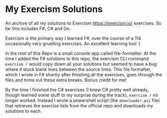 # My Exercism Solutions

An archive of all my solutions to Exercism <https://exercism.io/> exercises. So far this includes F#, C# and Go.

Exercism is the primary way I learned F#, over the course of a 114 occasionally very gruelling exercises. An excellent learning tool :)

In the root of this Repo is a small console app called file-formatter. At the time I added the F# solutions to this repo, the exercism CLI command `exercism r` would copy down all your solutions but seemed to have a bug where it stuck blank lines between the source lines. This file formatter, which I wrote in F# shortly after finishing all the exercises, goes through the files and trims out these extra breaks. Bonus credit for me!

By the time I finished the C# exercises (I knew C# pretty well already, though learned some stuff to my surprise during the track), `exercism r` no longer worked. Instead I wrote a powershell script (the `downloader.ps1` file) that retrieves the exercise lists from the official repo and downloads my solutions to each.
